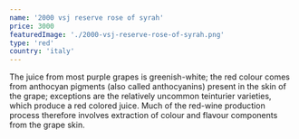 ```yaml
---
name: '2000 vsj reserve rose of syrah'
price: 3000
featuredImage: './2000-vsj-reserve-rose-of-syrah.png'
type: 'red'
country: 'italy'
---
```


The juice from most purple grapes is greenish-white; the red colour comes from anthocyan pigments (also called anthocyanins) present in the skin of the grape; exceptions are the relatively uncommon teinturier varieties, which produce a red colored juice. Much of the red-wine production process therefore involves extraction of colour and flavour components from the grape skin.
